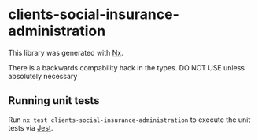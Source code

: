# clients-social-insurance-administration

This library was generated with [Nx](https://nx.dev).

There is a backwards compability hack in the types. DO NOT USE unless absolutely necessary

## Running unit tests

Run `nx test clients-social-insurance-administration` to execute the unit tests via [Jest](https://jestjs.io).
